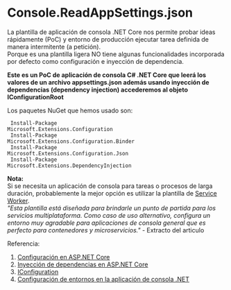 # Console.ReadAppSettings.json

La plantilla de aplicación de consola .NET Core nos permite probar ideas rápidamente (PoC) y entorno de producción ejecutar tarea definida de manera intermitente (a petición).
</br>Porque es una plantilla ligera NO tiene algunas funcionalidades incorporada por defecto como configuración e inyección de dependencia.</p>

**Este es un PoC de aplicación de consola C# .NET Core que leerá los valores de un archivo appsettings.json además usando inyección de dependencias (dependency injection) accederemos al objeto IConfigurationRoot**

Los paquetes NuGet que hemos usado son:</p>
<code>
    Install-Package Microsoft.Extensions.Configuration</br>
    Install-Package Microsoft.Extensions.Configuration.Binder</br>
    Install-Package Microsoft.Extensions.Configuration.Json</br>
    Install-Package Microsoft.Extensions.DependencyInjection
</code>
</p>
</p>

**Nota:**</br>
Si se necesita un aplicación de consola para tareas o procesos de larga duración, probablemente la mejor opción es utilizar la plantilla de [Service Worker](https://devblogs.microsoft.com/premier-developer/demystifying-the-new-net-core-3-worker-service).
</br> *"Esta plantilla está diseñada para brindarle un punto de partida para los servicios multiplataforma. Como caso de uso alternativo, configura un entorno muy agradable para aplicaciones de consola general que es perfecto para contenedores y microservicios."* - Extracto del articulo



Referencia:
1. [Configuración en ASP.NET Core](https://docs.microsoft.com/es-es/aspnet/core/fundamentals/configuration/?view=aspnetcore-3.1)
2. [Inyección de dependencias en ASP.NET Core](https://docs.microsoft.com/es-es/aspnet/core/fundamentals/dependency-injection?view=aspnetcore-3.1)
3. [IConfiguration ](https://docs.microsoft.com/es-es/dotnet/api/microsoft.extensions.configuration.iconfiguration)
4. [Configuración de entornos en la aplicación de consola .NET](https://www.damirscorner.com/blog/posts/20210305-ConfiguringEnvironmentsInNetConsoleApp.html)
 